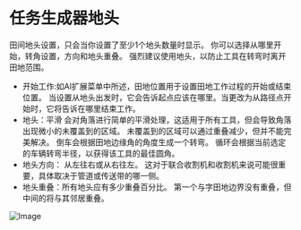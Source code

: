 # 任务生成器地头


田间地头设置，只会当你设置了至少1个地头数量时显示。
你可以选择从哪里开始，转角设置，方向和地头重叠。
强烈建议使用地头，以防止工具在转弯时离开田地范围。



- 开始工作:如AI扩展菜单中所述，田地位置用于设置田地工作过程的开始或结束位置。
当设置从地头出发时，它会告诉起点应该在哪里。当更改为从路径点开始时，它将告诉在哪里结束工作。
- 地头：平滑 会对角落进行简单的平滑处理，这适用于所有工具，但会导致角落出现微小的未覆盖到的区域。 
未覆盖到的区域可以通过重叠减少，但并不能完美解决。  倒车会根据田地边缘角的角度生成一个转弯。 
循环会根据当前选定的车辆转弯半径，以获得该工具的最佳圆角。 
- 地头方向： 从左往右或从右往左。 这对于联合收割机和收割机来说可能很重要，具体取决于管道或传送带的哪一侧。 
- 地头重叠：所有地头应有多少重叠百分比。 第一个与字田地边界没有重叠，但中间的将与其邻居重叠。


![Image](images/sharproundcorner_0_0_330_130.png)

